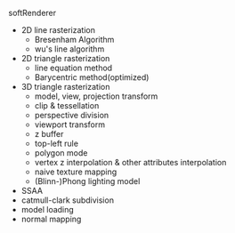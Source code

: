 softRenderer

* 2D line rasterization
  * Bresenham Algorithm
  * wu's line algorithm
* 2D triangle rasterization
  * line equation method
  * Barycentric method(optimized)
* 3D triangle rasterization
  * model, view, projection transform
  * clip & tessellation
  * perspective division
  * viewport transform
  * z buffer
  * top-left rule
  * polygon mode
  * vertex z interpolation & other attributes interpolation
  * naive texture mapping
  * (Blinn-)Phong lighting model
* SSAA
* catmull-clark subdivision
* model loading
* normal mapping